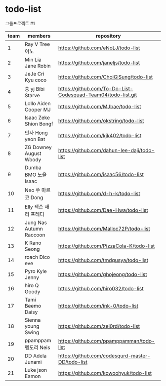 # todo-list
그룹프로젝트 #1

| team | members                 | repository                                                   |
|------|-------------------------|--------------------------------------------------------------|
| 1    | Ray	 V	 Tree 이노         | https://github.com/eNoLJ/todo-list                           |
| 2    | Min	 Lia	 Jane Robin      | https://github.com/janeljs/todo-list                         |
| 3    | JeJe Cri	 Kyu coco       | https://github.com/ChoiGiSung/todo-list                      |
| 4    | 쏭	 yj	 Bibi Starve       | https://github.com/To-Do-List-Codesquad-Team04/todo-list.git |
| 5    | Lollo Aiden Cooper MJ   | https://github.com/MJbae/todo-list                           |
| 6    | Isaac	 Zeke	 Shion Bongf  | https://github.com/okstring/todo-list                        |
| 7    | 만사	 Hong	 yeon	 Bat      | https://github.com/kjk402/todo-list                          |
| 8    | ZG	 Downey	 August Woody  | https://github.com/dahun-lee-daji/todo-list                  |
| 9    | Dumba	 BMO	 노을	 Isaac    | https://github.com/isaac56/todo-list                         |
| 10   | Neo	 쑤	 마르코	 Dong      | https://github.com/d-h-k/todo-list                           |
| 11   | Elly	 잭슨	 새리	 프레디   | https://github.com/Dae-Hwa/todo-list                         |
| 12   | Jung	 Nas	 Autumn	 Raccoon | https://github.com/Malloc72P/todo-list                       |
| 13   | K Rano Seong            | https://github.com/PizzaCola-K/todo-list                     |
| 14   | roach		 Dico eve          | https://github.com/tmdgusya/todo-list                        |
| 15   | Pyro		 Kyle Jenny         | https://github.com/ghojeong/todo-list                        |
| 16   | hiro	 Q Goody            | https://github.com/hiro032/todo-list                         |
| 17   | Tami	 Beemo Daisy        | https://github.com/ink-0/todo-list                           |
| 18   | Sienna	 young	 Swing      | https://github.com/zel0rd/todo-list                          |
| 19   | ppamppam	 펭도리 Neis    | https://github.com/ppamppamman/todo-list                     |
| 20   | DD	 Adela	 Junami         | https://github.com/codesqurd-master-DD/todo-list             |
| 21   | Luke	 json	 Eamon         | https://github.com/kowoohyuk/todo-list                       |
